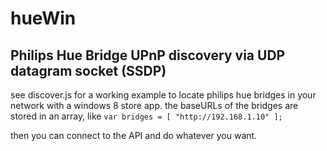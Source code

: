 # hueWin

## Philips Hue Bridge UPnP discovery via UDP datagram socket (SSDP)

see discover.js for a working example to locate philips hue bridges in your network with a windows 8 store app. the baseURLs of the bridges are stored in an array, like
`var bridges = [ "http://192.168.1.10" ];`

then you can connect to the API and do whatever you want.